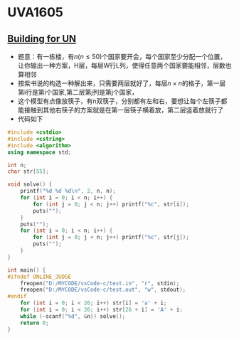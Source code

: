 # UVA1605


## [Building for UN](https://vjudge.net/problem/UVA-1605)

- 题意：有一栋楼，有$n(n \le 50)$个国家要开会，每个国家至少分配一个位置，让你输出一种方案，H层，每层W行L列，使得任意两个国家要能相邻，层数也算相邻
- 按紫书说的构造一种解出来，只需要两层就好了，每层$n \times n$的格子，第一层第i行是第i个国家,第二层第j列是第j个国家，
- 这个模型有点像放筷子，有n双筷子，分别都有左和右，要想让每个左筷子都能接触到其他右筷子的方案就是在第一层筷子横着放，第二层竖着放就行了
- 代码如下

```c++
#include <cstdio>
#include <cstring>
#include <algorithm>
using namespace std;

int n;
char str[55];

void solve() {
    printf("%d %d %d\n", 2, n, n);
    for (int i = 0; i < n; i++) {
        for (int j = 0; j < n; j++) printf("%c", str[i]);
        puts("");
    }
    puts("");
    for (int i = 0; i < n; i++) {
        for (int j = 0; j < n; j++) printf("%c", str[j]);
        puts("");
    }
}

int main() {
#ifndef ONLINE_JUDGE
    freopen("D:/MYCODE/vsCode-c/test.in", "r", stdin);
    freopen("D:/MYCODE/vsCode-c/test.out", "w", stdout);
#endif
    for (int i = 0; i < 26; i++) str[i] = 'a' + i;
    for (int i = 0; i < 26; i++) str[26 + i] = 'A' + i;
    while (~scanf("%d", &n)) solve();
    return 0;
}
```

